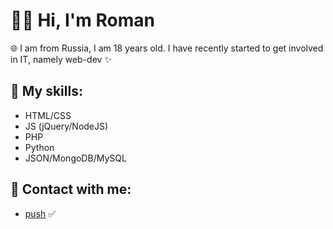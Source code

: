 # &#128104;&#8205;&#128187; Hi, I'm Roman 

&#127760; I am from Russia, I am 18 years old. I have recently started to get involved in IT, namely web-dev &#10024;

## &#128188; My skills:
- HTML/CSS
- JS (jQuery/NodeJS)
- PHP
- Python
- JSON/MongoDB/MySQL

## &#128241; Contact with me:
- <a href="https://t.me/ell215">push</a> &#9989;
